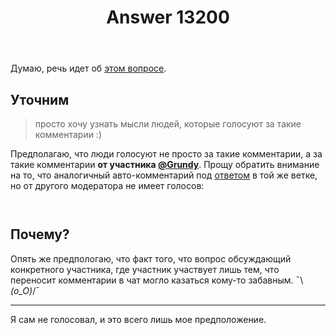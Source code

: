 ﻿---
title: "Answer 13200"
se.owner.user_id: 324730
se.owner.display_name: "eccs0103"
se.owner.link: "https://ru.meta.stackoverflow.com/users/324730/eccs0103"
se.answer_id: 13200
se.question_id: 13199
se.post_type: answer
se.is_accepted: False
---
<p>Думаю, речь идет об <a href="https://ru.meta.stackoverflow.com/q/13188/324730">этом вопросе</a>.</p>
<h2>Уточним</h2>
<blockquote>
<p>просто хочу узнать мысли людей, которые голосуют за такие комментарии :)</p>
</blockquote>
<p>Предполагаю, что люди голосуют не просто за такие комментарии, а за такие комментарии <strong>от участника <a href="https://ru.meta.stackoverflow.com/users/186999">@Grundy</a></strong>. Прощу обратить внимание на то, что аналогичный авто-комментарий под <a href="https://ru.meta.stackoverflow.com/a/13196/">ответом</a> в той же ветке, но от другого модератора не имеет голосов:</p>
<blockquote>
<p><a href="https://i.stack.imgur.com/1JsC3.png" rel="nofollow noreferrer"><img src="https://i.stack.imgur.com/1JsC3.png" alt="" /></a></p>
</blockquote>
<blockquote>
<p><a href="https://i.stack.imgur.com/JuTcp.png" rel="nofollow noreferrer"><img src="https://i.stack.imgur.com/JuTcp.png" alt="" /></a></p>
</blockquote>
<h2>Почему?</h2>
<p>Опять же предпологаю, что факт того, что вопрос обсуждающий конкретного участника, где участник участвует лишь тем, что переносит комментарии в чат могло казаться кому-то забавным. ¯\<em>(o_O)</em>/¯</p>
<hr />
<p>Я сам не голосовал, и это всего лишь мое предположение.</p>
